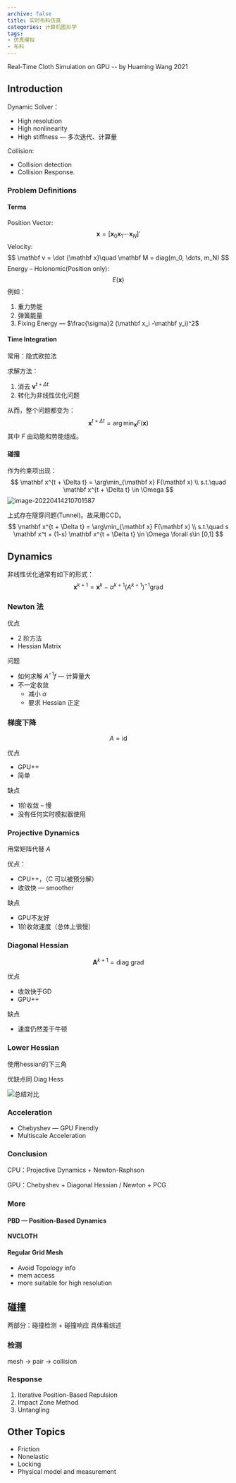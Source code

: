 ```yaml
---
archive: false
title: 实时布料仿真
categories: 计算机图形学
tags:
- 仿真模拟
- 布料
---
```


Real-Time Cloth Simulation on GPU -- by Huaming Wang 2021

<!-- more -->

## Introduction

Dynamic Solver：

- High resolution
- High nonlinearity
- High stiffness — 多次迭代、计算量

Collision:

- Collision detection
- Collision Response.

### Problem Definitions

#### Terms

Position Vector:
$$
\mathbf x = [\mathbf x_0 \mathbf x_1 \cdots \mathbf x_N]'
$$
Velocity:
$$
\mathbf v = \dot {\mathbf x}\quad \mathbf M = diag(m_0, \dots, m_N)
$$
Energy – Holonomic(Position only):
$$
E(\mathbf x)
$$
例如：

1. 重力势能
2. 弹簧能量
3. Fixing Energy — $\frac{\sigma}2 (\mathbf x_i -\mathbf y_i)^2$

#### Time Integration

常用：隐式欧拉法

求解方法：

1. 消去 $\mathbf v^{t + \Delta t}$
2. 转化为非线性优化问题

从而，整个问题都变为：
$$
\mathbf x^{t + \Delta t} = \arg\min_{\mathbf x} F(\mathbf x)
$$
其中 $F$ 由动能和势能组成。

#### 碰撞

作为约束项出现：
$$
\mathbf x^{t + \Delta t} = \arg\min_{\mathbf x} F(\mathbf x) \\
s.t.\quad \mathbf x^{t + \Delta t} \in \Omega
$$
![image-20220414210701587](ClothSimu/image-20220414210701587.png)

上式存在隧穿问题(Tunnel)。故采用CCD。
$$
\mathbf x^{t + \Delta t} = \arg\min_{\mathbf x} F(\mathbf x) \\
s.t.\quad s \mathbf x^t + (1-s)  \mathbf x^{t + \Delta t} \in \Omega \forall s\in [0,1]
$$

## Dynamics

非线性优化通常有如下的形式：
$$
\mathbf x ^{k+1} = \mathbf x^k - \alpha^{k + 1} \left(A^{k+1}\right)^{-1} \mathrm{grad}
$$

###  Newton 法

优点

- 2 阶方法
- Hessian Matrix

问题

- 如何求解 $A^{-1}f$  — 计算量大
- 不一定收敛
  - 减小 $\alpha$
  - 要求 Hessian 正定

### 梯度下降

$$
A = \mathrm{id}
$$

优点

- GPU++
- 简单

缺点

- 1阶收敛 – 慢
- 没有任何实时模拟器使用

### Projective Dynamics

用常矩阵代替 $A$

优点：

- CPU++，（C 可以被预分解）
- 收敛快 — smoother

缺点

- GPU不友好
- 1阶收敛速度（总体上很慢）

### Diagonal Hessian

$$
\mathbf A^{k+1} = \mathrm{diag\ grad}
$$

优点

- 收敛快于GD
- GPU++

缺点

- 速度仍然差于牛顿

### Lower Hessian

使用hessian的下三角

优缺点同 Diag Hess

![总结对比](ClothSimu/image-20220414212056199.png)

### Acceleration

- Chebyshev — GPU Firendly
- Multiscale Acceleration

### Conclusion

CPU：Projective Dynamics + Newton-Raphson

GPU：Chebyshev + Diagonal Hessian / Newton + PCG

### More

#### PBD — Position-Based Dynamics

**NVCLOTH**

#### Regular Grid Mesh

- Avoid Topology info
- mem access
- more suitable for high resolution

## 碰撞

两部分：碰撞检测 + 碰撞响应 具体看综述

### 检测

mesh -> pair -> collision

### Response

1. Iterative Position-Based Repulsion
2. Impact Zone Method
3. Untangling

## Other Topics

- Friction
- Nonelastic
- Locking
- Physical model and measurement

